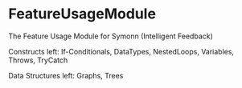 # FeatureUsageModule
The Feature Usage Module for Symonn (Intelligent Feedback)

Constructs left: If-Conditionals, DataTypes, NestedLoops, Variables, Throws, TryCatch

Data Structures left: Graphs, Trees